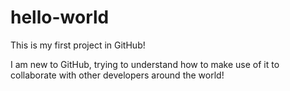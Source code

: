 # hello-world
This is my first project in GitHub!

I am new to GitHub, trying to understand how to make use of it to collaborate with other developers around the world!
